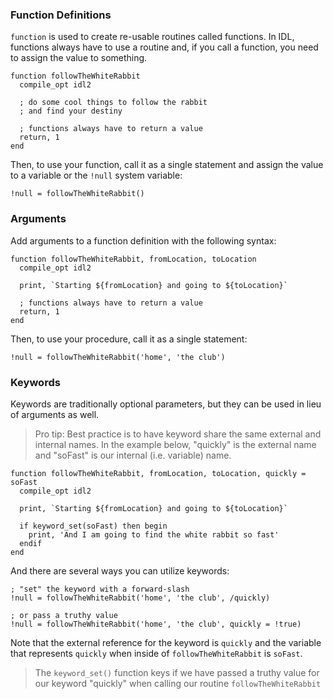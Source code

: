 ### Function Definitions

`function` is used to create re-usable routines called functions. In IDL, functions always have to use a routine and, if you call a function, you need to assign the value to something.

```idl
function followTheWhiteRabbit
  compile_opt idl2

  ; do some cool things to follow the rabbit
  ; and find your destiny

  ; functions always have to return a value
  return, 1
end
```

Then, to use your function, call it as a single statement and assign the value to a variable or the `!null` system variable:

```idl
!null = followTheWhiteRabbit()
```

### Arguments

Add arguments to a function definition with the following syntax:

```idl
function followTheWhiteRabbit, fromLocation, toLocation
  compile_opt idl2

  print, `Starting ${fromLocation} and going to ${toLocation}`

  ; functions always have to return a value
  return, 1
end
```

Then, to use your procedure, call it as a single statement:

```idl
!null = followTheWhiteRabbit('home', 'the club')
```

### Keywords

Keywords are traditionally optional parameters, but they can be used in lieu of arguments as well.

> Pro tip: Best practice is to have keyword share the same external and internal names. In the example below, "quickly" is the external name and "soFast" is our internal (i.e. variable) name.

```idl
function followTheWhiteRabbit, fromLocation, toLocation, quickly = soFast
  compile_opt idl2

  print, `Starting ${fromLocation} and going to ${toLocation}`

  if keyword_set(soFast) then begin
    print, 'And I am going to find the white rabbit so fast'
  endif
end
```

And there are several ways you can utilize keywords:

```idl
; "set" the keyword with a forward-slash
!null = followTheWhiteRabbit('home', 'the club', /quickly)

; or pass a truthy value
!null = followTheWhiteRabbit('home', 'the club', quickly = !true)
```

Note that the external reference for the keyword is `quickly` and the variable that represents `quickly` when inside of `followTheWhiteRabbit` is `soFast`.

> The `keyword_set()` function keys if we have passed a truthy value for our keyword "quickly" when calling our routine `followTheWhiteRabbit`
